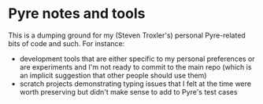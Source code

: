 # Pyre notes and tools

This is a dumping ground for my (Steven Troxler's) personal
Pyre-related bits of code and such. For instance:
- development tools that are either specific to my personal
  preferences or are experiments and I'm not ready to commit
  to the main repo (which is an implicit suggestion that
  other people should use them)
- scratch projects demonstrating typing issues that I felt
  at the time were worth preserving but didn't make sense to
  add to Pyre's test cases
